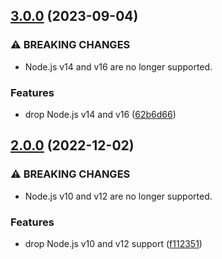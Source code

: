 ## [3.0.0](https://github.com/kenany/sowpods-five/compare/2.0.0...3.0.0) (2023-09-04)


### ⚠ BREAKING CHANGES

* Node.js v14 and v16 are no longer supported.

### Features

* drop Node.js v14 and v16 ([62b6d66](https://github.com/kenany/sowpods-five/commit/62b6d662d98181ce5cf051f4b186f24609dded96))

## [2.0.0](https://github.com/KenanY/sowpods-five/compare/1.0.1...2.0.0) (2022-12-02)


### ⚠ BREAKING CHANGES

* Node.js v10 and v12 are no longer supported.

### Features

* drop Node.js v10 and v12 support ([f112351](https://github.com/KenanY/sowpods-five/commit/f1123514e84e1b0cf1007c9e908b21ed138d1658))
